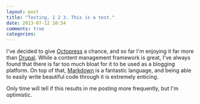 ```yaml
---
layout: post
title: "Testing, 1 2 3. This is a test."
date: 2013-07-12 10:54
comments: true
categories: 
---
```

I've decided to give [Octopress](http://octopress.org/) a chance, and so far I'm enjoying it far more than [Drupal](https://drupal.org/). While a content management framework is great, I've always found that there is far too much bloat for it to be used as a blogging platform. On top of that, [Markdown](http://daringfireball.net/projects/markdown/) is a fantastic language, and being able to easily write beautiful code through it is extremely enticing.

Only time will tell if this results in me posting more frequently, but I'm optimistic.
